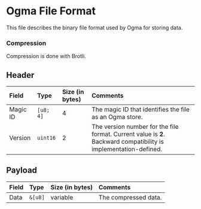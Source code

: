 # Ogma File Format

This file describes the binary file format used by Ogma for storing data.

### Compression

Compression is done with Brotli.

## Header
| Field | Type      | Size (in bytes) | Comments |
|:------|:----------|:----------------|:---------|
| Magic ID | `[u8; 4]` | 4 | The magic ID that identifies the file as an Ogma store. |
| Version | `uint16`  | 2 | The version number for the file format. Current value is **2**. Backward compatibility is implementation-defined. |

## Payload

| Field | Type    | Size (in bytes) | Comments |
|:------|:--------|:----------------|:---------|
| Data | `&[u8]` | variable | The compressed data. |

